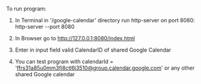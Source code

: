 To run program:

1) In Terminal in '/google-calendar' directory run http-server on port 8080: 
http-server --port 8080

2) In Browser go to http://127.0.0.1:8080/index.html

3) Enter in input field valid CalendarID of shared Google Calendar 

4) You can test program with calendarId = 'ffrs31a85u0mm3fj8ctl6j3510@group.calendar.google.com' or
 any other shared Google calendar
